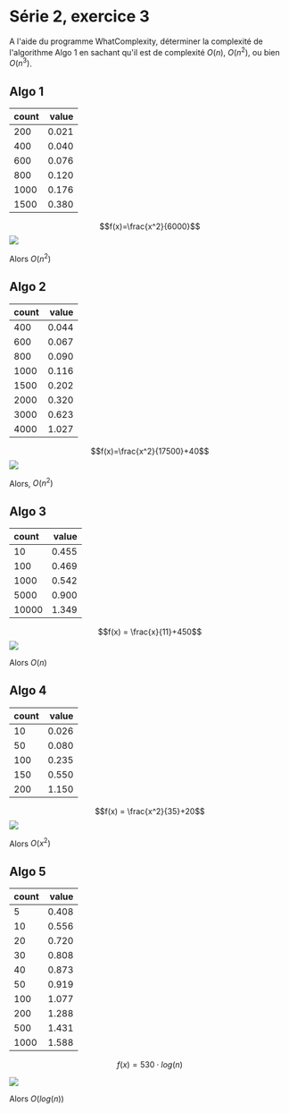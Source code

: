 # Série 2, exercice 3

A l'aide du programme WhatComplexity, déterminer la complexité de l'algorithme
Algo 1 en sachant qu'il est de complexité $O(n)$, $O(n^2)$, ou bien $O(n^3)$.

## Algo 1

| count | value |
|:------|------:|
| 200   | 0.021 |
| 400   | 0.040 |
| 600   | 0.076 |
| 800   | 0.120 |
| 1000  | 0.176 |
| 1500  | 0.380 |

$$f(x)=\frac{x^2}{6000}$$
![](Algo1_geogebra.png)

Alors $O(n^2)$

## Algo 2

| count | value |
|:------|------:|
| 400   | 0.044 |
| 600   | 0.067 |
| 800   | 0.090 |
| 1000  | 0.116 |
| 1500  | 0.202 |
| 2000  | 0.320 |
| 3000  | 0.623 |
| 4000  | 1.027 |

$$f(x)=\frac{x^2}{17500}+40$$
![](Algo2_geogebra.png)

Alors, $O(n^2)$

## Algo 3

| count | value |
|:------|------:|
| 10    | 0.455 |
| 100   | 0.469 |
| 1000  | 0.542 |
| 5000  | 0.900 |
| 10000 | 1.349 |

$$f(x) = \frac{x}{11}+450$$
![](Algo3_geogebra.png)

Alors $O(n)$

## Algo 4

| count | value |
|:------|------:|
| 10    | 0.026 |
| 50    | 0.080 |
| 100   | 0.235 |
| 150   | 0.550 |
| 200   | 1.150 |

$$f(x) = \frac{x^2}{35}+20$$
![](Algo4_geogebra.png)

Alors $O(x^2)$

## Algo 5

| count | value |
|:------|------:|
| 5     | 0.408 |
| 10    | 0.556 |
| 20    | 0.720 |
| 30    | 0.808 |
| 40    | 0.873 |
| 50    | 0.919 |
| 100   | 1.077 |
| 200   | 1.288 |
| 500   | 1.431 |
| 1000  | 1.588 |

$$f(x) = 530 \cdot log(n)$$

![](Algo5_geogebra.png)

Alors $O(log(n))$